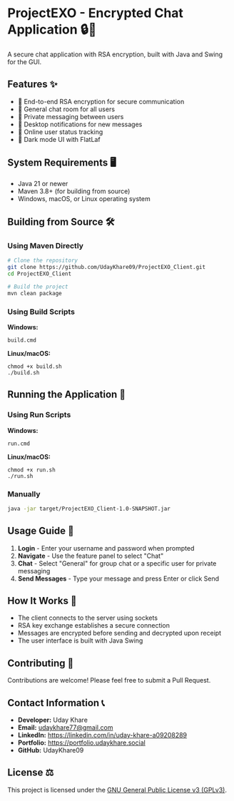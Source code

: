 # ProjectEXO - Encrypted Chat Application 🔒💬

A secure chat application with RSA encryption, built with Java and Swing for the GUI.

## Features ✨

- 🔐 End-to-end RSA encryption for secure communication
- 👥 General chat room for all users
- 💌 Private messaging between users
- 🔔 Desktop notifications for new messages
- 👤 Online user status tracking
- 🌙 Dark mode UI with FlatLaf

## System Requirements 🖥️

- Java 21 or newer
- Maven 3.8+ (for building from source)
- Windows, macOS, or Linux operating system

## Building from Source 🛠️

### Using Maven Directly

```bash
# Clone the repository
git clone https://github.com/UdayKhare09/ProjectEXO_Client.git
cd ProjectEXO_Client

# Build the project
mvn clean package
```

### Using Build Scripts

**Windows:**
```
build.cmd
```

**Linux/macOS:**
```
chmod +x build.sh
./build.sh
```

## Running the Application 🚀

### Using Run Scripts

**Windows:**
```
run.cmd
```

**Linux/macOS:**
```
chmod +x run.sh
./run.sh
```

### Manually

```bash
java -jar target/ProjectEXO_Client-1.0-SNAPSHOT.jar
```

## Usage Guide 📝

1. **Login** - Enter your username and password when prompted
2. **Navigate** - Use the feature panel to select "Chat"
3. **Chat** - Select "General" for group chat or a specific user for private messaging
4. **Send Messages** - Type your message and press Enter or click Send

## How It Works 🧩

- The client connects to the server using sockets
- RSA key exchange establishes a secure connection
- Messages are encrypted before sending and decrypted upon receipt
- The user interface is built with Java Swing

## Contributing 🤝

Contributions are welcome! Please feel free to submit a Pull Request.

## Contact Information 📞

- **Developer:** Uday Khare
- **Email:** udaykhare77@gmail.com
- **LinkedIn:** https://linkedin.com/in/uday-khare-a09208289
- **Portfolio:** https://portfolio.udaykhare.social
- **GitHub:** UdayKhare09

## License ⚖️

This project is licensed under the [GNU General Public License v3 (GPLv3)](LICENSE).